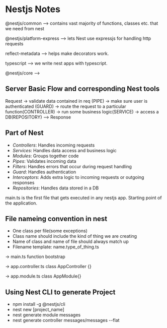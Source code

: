 # Nestjs Notes

@nestjs/common --> contains vast majority of functions, classes etc. that we need from nest

@nestjs/platform-express --> lets Nest use expressjs for handling http requests

reflect-metadata --> helps make decorators work.

typescript --> we write nest apps with typescript.

@nestjs/core  -->  

## Server Basic Flow and corresponding Nest tools

Request -> validate data contained in req (PIPE) -> make sure user is authenticated (GUARD) -> route the request to a particular function(CONTROLLER) -> run some business logic(SERVICE) -> access a DB(REPOSITORY) --> Response

## Part of Nest

- *Controllers*: Handles incoming requests
- *Services*: Handles data access and business logic
- *Modules*: Groups together code
- *Pipes*: Validates incoming data
- *Filters*: Handles errors that occur during request handling
- *Guard*: Handles authentication
- *Interceptors*: Adds extra logic to incoming requests or outgoing responses
- *Repositories*: Handles data stored in a DB

main.ts is the first file that gets executed in any nestjs app. Starting point of the application.

## File nameing convention in nest

- One class per file(some exceptions)
- Class name should include the kind of thing we are creating
- Name of class and name of file should always match up
- Filename template: name.type_of_thing.ts

-> main.ts
function bootstrap

-> app.controller.ts
class AppController {}

-> app.module.ts
class AppModule{}

## Using Nest CLI to generate Project

- npm install -g @nestjs/cli
- nest new [project_name]
- nest generate module messages
- nest generate controller messages/messages --flat
